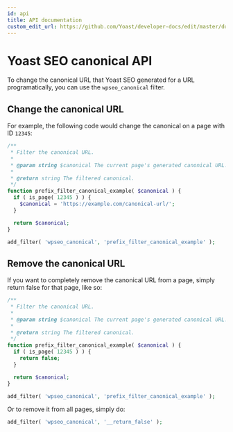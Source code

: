 ```yaml
---
id: api
title: API documentation
custom_edit_url: https://github.com/Yoast/developer-docs/edit/master/docs/features/xml-sitemaps.md
---
```


# Yoast SEO canonical API

To change the canonical URL that Yoast SEO generated for a URL programatically, you can use the `wpseo_canonical` filter. 

## Change the canonical URL
For example, the following code would change the canonical on a page with ID `12345`:

```php
/**
 * Filter the canonical URL.
 *
 * @param string $canonical The current page's generated canonical URL.
 *
 * @return string The filtered canonical.
 */
function prefix_filter_canonical_example( $canonical ) {
  if ( is_page( 12345 ) ) {
    $canonical = 'https://example.com/canonical-url/';
  }

  return $canonical;
}

add_filter( 'wpseo_canonical', 'prefix_filter_canonical_example' );
```

## Remove the canonical URL
If you want to completely remove the canonical URL from a page, simply return false for that page, like so:

```php
/**
 * Filter the canonical URL.
 *
 * @param string $canonical The current page's generated canonical URL.
 *
 * @return string The filtered canonical.
 */
function prefix_filter_canonical_example( $canonical ) {
  if ( is_page( 12345 ) ) {
    return false;
  }

  return $canonical;
}

add_filter( 'wpseo_canonical', 'prefix_filter_canonical_example' );
```

Or to remove it from all pages, simply do:

```php
add_filter( 'wpseo_canonical', '__return_false' );
```

